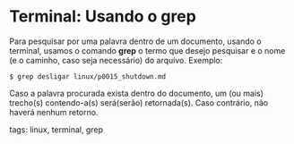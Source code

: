 # Terminal: Usando o grep


Para pesquisar por uma palavra dentro de um documento, usando o terminal, usamos o comando **grep** o termo que desejo pesquisar e o nome (e o caminho, caso seja necessário) do arquivo. Exemplo:

```
$ grep desligar linux/p0015_shutdown.md
````

Caso a palavra procurada exista dentro do documento, um (ou mais) trecho(s) contendo-a(s) será(serão) retornada(s). Caso contrário, não haverá nenhum retorno.

tags: linux, terminal, grep
